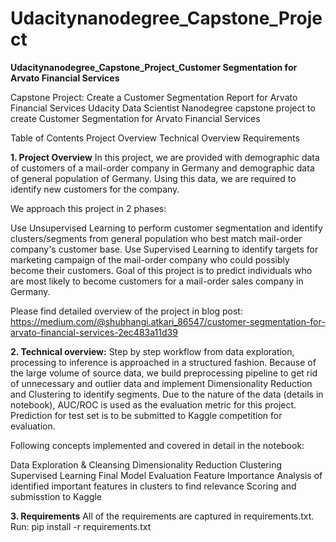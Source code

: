 # Udacitynanodegree_Capstone_Project
**Udacitynanodegree_Capstone_Project_Customer Segmentation for Arvato Financial Services**


Capstone Project: Create a Customer Segmentation Report for Arvato Financial Services
Udacity Data Scientist Nanodegree capstone project to create Customer Segmentation for Arvato Financial Services

Table of Contents
Project Overview
Technical Overview
Requirements

**1. Project Overview**
In this project, we are provided with demographic data of customers of a mail-order company in Germany and demographic data of general population of Germany. Using this data, we are required to identify new customers for the company.

We approach this project in 2 phases:

Use Unsupervised Learning to perform customer segmentation and identify clusters/segments from general population who best match mail-order company's customer base.
Use Supervised Learning to identify targets for marketing campaign of the mail-order company who could possibly become their customers.
Goal of this project is to predict individuals who are most likely to become customers for a mail-order sales company in Germany.

Please find detailed overview of the project in blog post: https://medium.com/@shubhangi.atkari_86547/customer-segmentation-for-arvato-financial-services-2ec483a11d39


**2. Technical overview:**
Step by step workflow from data exploration, processing to inference is approached in a structured fashion. Because of the large volume of source data, we build preprocessing pipeline to get rid of unnecessary and outlier data and implement Dimensionality Reduction and Clustering to identify segments. Due to the nature of the data (details in notebook), AUC/ROC is used as the evaluation metric for this project. Prediction for test set is to be submitted to Kaggle competition for evaluation.

Following concepts implemented and covered in detail in the notebook:

Data Exploration & Cleansing
Dimensionality Reduction
Clustering
Supervised Learning
Final Model Evaluation
Feature Importance
Analysis of identified important features in clusters to find relevance
Scoring and submisstion to Kaggle


**3. Requirements**
All of the requirements are captured in requirements.txt. Run: pip install -r requirements.txt
